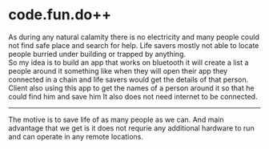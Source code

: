# code.fun.do++ 


As during any natural calamity there is no electricity and many people could not find safe place and search for help.
Life savers mostly not able to locate people burried under building or trapped by anything. <br />
So my idea is to build an app that works on bluetooth it will create a list a people around it something like when they will open their app they connected in a chain and life savers would get the details of that person.<br />
Client also using this app to get the names of a person around it so that he could find him and save him
It also does not need internet to be connected.</br>
<hr>
The motive is to save life of as many people as we can. And main advantage that we get is it does not requrie any additional hardware to run and can operate in any remote locations.

